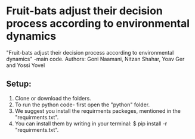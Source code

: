 # Fruit-bats adjust their decision process according to environmental dynamics
"Fruit-bats adjust their decision process according to environmental dynamics" -main code.
Authors:  Goni Naamani, Nitzan Shahar, Yoav Ger and Yossi Yovel

## Setup:
1. Clone or download the folders.
2. To run the python code- first open the "python" folder.
3. We suggest you install the requirments packeges, mentioned in the "requirments.txt".
4. You can install them by writing in your terminal: $ pip install -r "requirments.txt".
